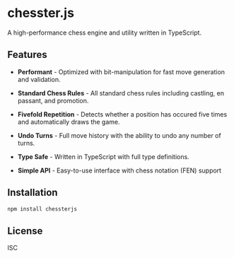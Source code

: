 # chesster.js

A high-performance chess engine and utility written in TypeScript.

## Features

- **Performant** - Optimized with bit-manipulation for fast move generation and validation.

- **Standard Chess Rules** - All standard chess rules including castling, en passant, and promotion.

- **Fivefold Repetition** - Detects whether a position has occured five times and automatically draws the game.

- **Undo Turns** - Full move history with the ability to undo any number of turns.

- **Type Safe** - Written in TypeScript with full type definitions.

- **Simple API** - Easy-to-use interface with chess notation (FEN) support

## Installation

```bash
npm install chessterjs
```

## License

ISC
